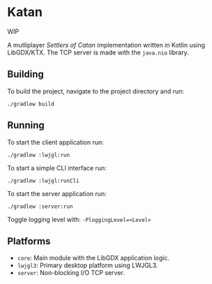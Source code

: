 # Katan

WIP

A mutliplayer *Settlers of Catan* implementation written in Kotlin using LibGDX/KTX. The TCP server is made with the `java.nio` library.

## Building

To build the project, navigate to the project directory and run:

`./gradlew build`

## Running

To start the client application run:

`./gradlew :lwjgl:run`

To start a simple CLI interface run:

`./gradlew :lwjgl:runCli`

To start the server application run:

`./gradlew :server:run`

Toggle logging level with:
`-PloggingLevel=<Level>`

## Platforms

- `core`: Main module with the LibGDX application logic.
- `lwjgl3`: Primary desktop platform using LWJGL3.
- `server`: Non-blocking I/O TCP server.
